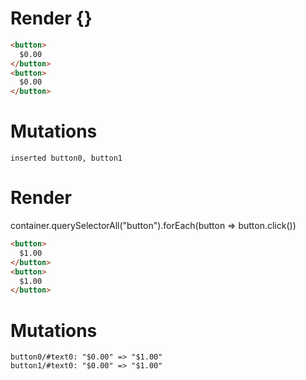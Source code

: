 # Render {}
```html
<button>
  $0.00
</button>
<button>
  $0.00
</button>
```

# Mutations
```
inserted button0, button1
```


# Render 
container.querySelectorAll("button").forEach(button => button.click())

```html
<button>
  $1.00
</button>
<button>
  $1.00
</button>
```

# Mutations
```
button0/#text0: "$0.00" => "$1.00"
button1/#text0: "$0.00" => "$1.00"
```